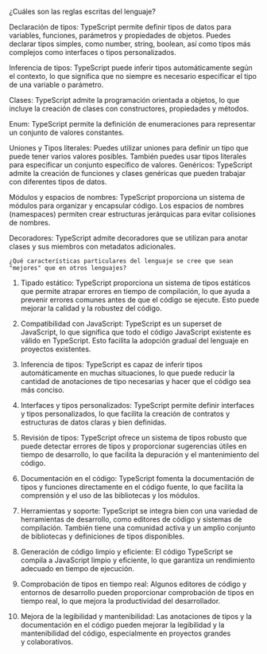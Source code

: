 ¿Cuáles son las reglas escritas del lenguaje?

Declaración de tipos: TypeScript permite definir tipos de datos para variables, funciones, parámetros y propiedades de objetos. Puedes declarar tipos simples, como number, string, boolean, así como tipos más complejos como interfaces o tipos personalizados.

Inferencia de tipos: TypeScript puede inferir tipos automáticamente según el contexto, lo que significa que no siempre es necesario especificar el tipo de una variable o parámetro.

Clases: TypeScript admite la programación orientada a objetos, lo que incluye la creación de clases con constructores, propiedades y métodos.

Enum: TypeScript permite la definición de enumeraciones para representar un conjunto de valores constantes.

Uniones y Tipos literales: Puedes utilizar uniones para definir un tipo que puede tener varios valores posibles. También puedes usar tipos literales para especificar un  conjunto específico de valores.
Genéricos: TypeScript admite la creación de funciones y clases genéricas que pueden trabajar con diferentes tipos de datos.

Módulos y espacios de nombres: TypeScript proporciona un sistema de módulos para organizar y encapsular código. Los espacios de nombres (namespaces) permiten crear estructuras jerárquicas para evitar colisiones de nombres.

Decoradores: TypeScript admite decoradores que se utilizan para anotar clases y sus miembros con metadatos adicionales.

    ¿Qué características particulares del lenguaje se cree que sean "mejores" que en otros lenguajes?


1. Tipado estático: TypeScript proporciona un sistema de tipos estáticos que permite atrapar errores en tiempo de compilación, lo que ayuda a prevenir errores comunes antes de que el código se ejecute. Esto puede mejorar la calidad y la robustez del código.

2. Compatibilidad con JavaScript: TypeScript es un superset de JavaScript, lo que significa que todo el código JavaScript existente es válido en TypeScript. Esto facilita la adopción gradual del lenguaje en proyectos existentes.

3. Inferencia de tipos: TypeScript es capaz de inferir tipos automáticamente en muchas situaciones, lo que puede reducir la cantidad de anotaciones de tipo necesarias y hacer que el código sea más conciso.

4. Interfaces y tipos personalizados: TypeScript permite definir interfaces y tipos personalizados, lo que facilita la creación de contratos y estructuras de datos claras y bien definidas.

5. Revisión de tipos: TypeScript ofrece un sistema de tipos robusto que puede detectar errores de tipos y proporcionar sugerencias útiles en tiempo de desarrollo, lo que facilita la depuración y el mantenimiento del código.

6. Documentación en el código: TypeScript fomenta la documentación de tipos y funciones directamente en el código fuente, lo que facilita la comprensión y el uso de las bibliotecas y los módulos.

7. Herramientas y soporte: TypeScript se integra bien con una variedad de herramientas de desarrollo, como editores de código y sistemas de compilación. También tiene una comunidad activa y un amplio conjunto de bibliotecas y definiciones de tipos disponibles.

8. Generación de código limpio y eficiente: El código TypeScript se compila a JavaScript limpio y eficiente, lo que garantiza un rendimiento adecuado en tiempo de ejecución.

9. Comprobación de tipos en tiempo real: Algunos editores de código y entornos de desarrollo pueden proporcionar comprobación de tipos en tiempo real, lo que mejora la productividad del desarrollador.

10. Mejora de la legibilidad y mantenibilidad: Las anotaciones de tipos y la documentación en el código pueden mejorar la legibilidad y la mantenibilidad del código, especialmente en proyectos grandes y colaborativos.